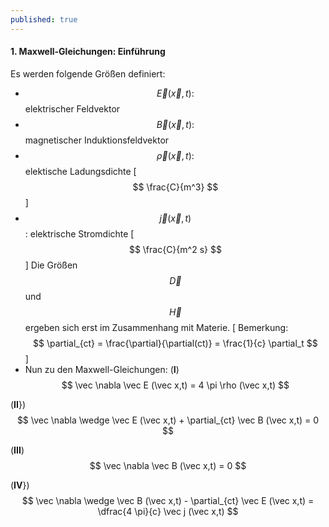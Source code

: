 ```yaml
---
published: true
---
```

#### 1. Maxwell-Gleichungen: Einführung

Es werden folgende Größen definiert:

- $$\vec E(\vec x,t) :$$ elektrischer Feldvektor
- $$\vec B(\vec x,t) :$$ magnetischer Induktionsfeldvektor
- $$\vec \rho(\vec x,t) :$$ elektische Ladungsdichte [ $$ \frac{C}{m^3} $$ ]
- $$\vec j(\vec x,t) $$ : elektrische Stromdichte  [ $$ \frac{C}{m^2 s} $$ ]
 Die Größen $$ \vec D $$ und $$ \vec H $$ ergeben sich erst im Zusammenhang mit Materie.
 [ Bemerkung: $$ \partial_{ct} = \frac{\partial}{\partial(ct)} = \frac{1}{c} \partial_t $$ ]
- Nun zu den Maxwell-Gleichungen:
 (**I**) $$ \vec \nabla \vec E (\vec x,t) = 4 \pi \rho (\vec x,t) $$
 
 (**II**})$$ \vec \nabla \wedge \vec E (\vec x,t) + \partial_{ct} \vec B (\vec x,t) = 0 $$
 
 (**III**) $$ \vec \nabla \vec B (\vec x,t) = 0 $$
 
 (**IV**})$$ \vec \nabla \wedge \vec B (\vec x,t) - \partial_{ct} \vec E (\vec x,t) = \dfrac{4 \pi}{c} \vec j (\vec x,t) $$
